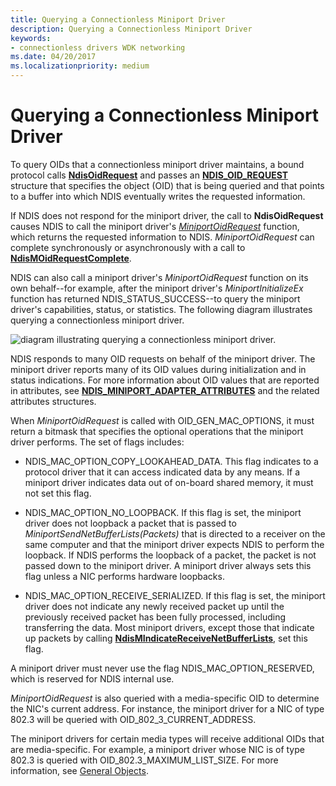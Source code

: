 ```yaml
---
title: Querying a Connectionless Miniport Driver
description: Querying a Connectionless Miniport Driver
keywords:
- connectionless drivers WDK networking
ms.date: 04/20/2017
ms.localizationpriority: medium
---
```


# Querying a Connectionless Miniport Driver





To query OIDs that a connectionless miniport driver maintains, a bound protocol calls [**NdisOidRequest**](/windows-hardware/drivers/ddi/ndis/nf-ndis-ndisoidrequest) and passes an [**NDIS\_OID\_REQUEST**](/windows-hardware/drivers/ddi/oidrequest/ns-oidrequest-ndis_oid_request) structure that specifies the object (OID) that is being queried and that points to a buffer into which NDIS eventually writes the requested information.

If NDIS does not respond for the miniport driver, the call to **NdisOidRequest** causes NDIS to call the miniport driver's [*MiniportOidRequest*](/windows-hardware/drivers/ddi/ndis/nc-ndis-miniport_oid_request) function, which returns the requested information to NDIS. *MiniportOidRequest* can complete synchronously or asynchronously with a call to [**NdisMOidRequestComplete**](/windows-hardware/drivers/ddi/ndis/nf-ndis-ndismoidrequestcomplete).

NDIS can also call a miniport driver's *MiniportOidRequest* function on its own behalf--for example, after the miniport driver's *MiniportInitializeEx* function has returned NDIS\_STATUS\_SUCCESS--to query the miniport driver's capabilities, status, or statistics. The following diagram illustrates querying a connectionless miniport driver.

![diagram illustrating querying a connectionless miniport driver.](images/fig5-2.png)

NDIS responds to many OID requests on behalf of the miniport driver. The miniport driver reports many of its OID values during initialization and in status indications. For more information about OID values that are reported in attributes, see [**NDIS\_MINIPORT\_ADAPTER\_ATTRIBUTES**](/windows-hardware/drivers/ddi/ndis/ns-ndis-_ndis_miniport_adapter_attributes) and the related attributes structures.

When *MiniportOidRequest* is called with OID\_GEN\_MAC\_OPTIONS, it must return a bitmask that specifies the optional operations that the miniport driver performs. The set of flags includes:

-   NDIS\_MAC\_OPTION\_COPY\_LOOKAHEAD\_DATA. This flag indicates to a protocol driver that it can access indicated data by any means. If a miniport driver indicates data out of on-board shared memory, it must not set this flag.

-   NDIS\_MAC\_OPTION\_NO\_LOOPBACK. If this flag is set, the miniport driver does not loopback a packet that is passed to *MiniportSendNetBufferLists(Packets)* that is directed to a receiver on the same computer and that the miniport driver expects NDIS to perform the loopback. If NDIS performs the loopback of a packet, the packet is not passed down to the miniport driver. A miniport driver always sets this flag unless a NIC performs hardware loopbacks.

-   NDIS\_MAC\_OPTION\_RECEIVE\_SERIALIZED. If this flag is set, the miniport driver does not indicate any newly received packet up until the previously received packet has been fully processed, including transferring the data. Most miniport drivers, except those that indicate up packets by calling [**NdisMIndicateReceiveNetBufferLists**](/windows-hardware/drivers/ddi/ndis/nf-ndis-ndismindicatereceivenetbufferlists), set this flag.

A miniport driver must never use the flag NDIS\_MAC\_OPTION\_RESERVED, which is reserved for NDIS internal use.

*MiniportOidRequest* is also queried with a media-specific OID to determine the NIC's current address. For instance, the miniport driver for a NIC of type 802.3 will be queried with OID\_802\_3\_CURRENT\_ADDRESS.

The miniport drivers for certain media types will receive additional OIDs that are media-specific. For example, a miniport driver whose NIC is of type 802.3 is queried with OID\_802.3\_MAXIMUM\_LIST\_SIZE. For more information, see [General Objects](/previous-versions/windows/hardware/network/ff546510(v=vs.85)).

 


